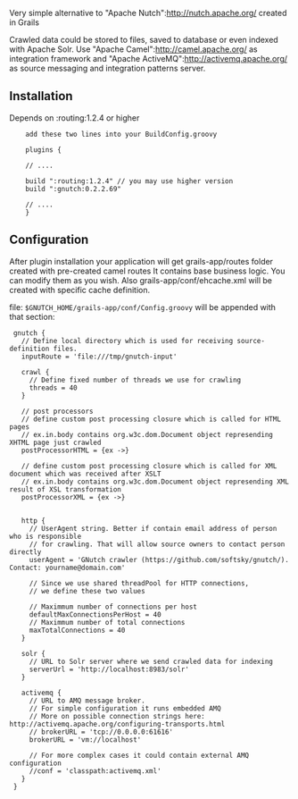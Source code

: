 Very simple alternative to "Apache Nutch":http://nutch.apache.org/ created in Grails

Crawled data could be stored to files, saved to database or even indexed with Apache Solr.
Use "Apache Camel":http://camel.apache.org/ as integration framework and "Apache ActiveMQ":http://activemq.apache.org/ as source messaging and integration patterns server.

## Installation

Depends on :routing:1.2.4 or higher

        add these two lines into your BuildConfig.groovy

        plugins {

        // ....

        build ":routing:1.2.4" // you may use higher version
        build ":gnutch:0.2.2.69"

        // ....
        }


## Configuration

After plugin installation your application will get grails-app/routes folder created with pre-created camel routes
It contains base business logic. You can modify them as you wish.
Also grails-app/conf/ehcache.xml will be created with specific cache definition.

file: `$GNUTCH_HOME/grails-app/conf/Config.groovy` will be appended with that section:

     gnutch {
       // Define local directory which is used for receiving source-definition files.
       inputRoute = 'file:///tmp/gnutch-input'

       crawl {
         // Define fixed number of threads we use for crawling
         threads = 40
       }

       // post processors
       // define custom post processing closure which is called for HTML pages
       // ex.in.body contains org.w3c.dom.Document object represending XHTML page just crawled
       postProcessorHTML = {ex ->}

       // define custom post processing closure which is called for XML document which was received after XSLT
       // ex.in.body contains org.w3c.dom.Document object represending XML result of XSL transformation
       postProcessorXML = {ex ->}


       http {
         // UserAgent string. Better if contain email address of person who is responsible
         // for crawling. That will allow source owners to contact person directly
         userAgent = 'GNutch crawler (https://github.com/softsky/gnutch/). Contact: yourname@domain.com'

         // Since we use shared threadPool for HTTP connections,
         // we define these two values

         // Maximmum number of connections per host
         defaultMaxConnectionsPerHost = 40
         // Maximmum number of total connections
         maxTotalConnections = 40
       }

       solr {
         // URL to Solr server where we send crawled data for indexing
         serverUrl = 'http://localhost:8983/solr'
       }

       activemq {
         // URL to AMQ message broker.
         // For simple configuration it runs embedded AMQ
         // More on possible connection strings here: http://activemq.apache.org/configuring-transports.html
         // brokerURL = 'tcp://0.0.0.0:61616'
         brokerURL = 'vm://localhost'

         // For more complex cases it could contain external AMQ configuration
         //conf = 'classpath:activemq.xml'
       }
     }
